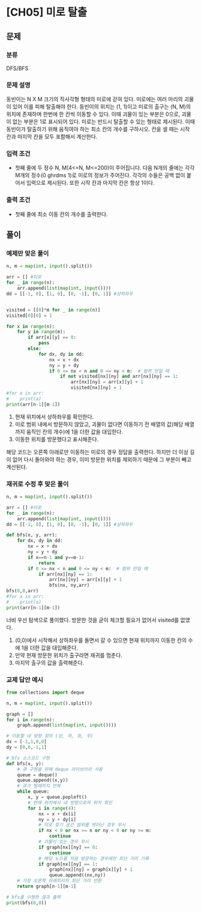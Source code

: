 # [CH05] 미로 탈출

## 문제
### 분류

DFS/BFS

### 문제 설명
동빈이는 N X M 크기의 직사각형 형태의 미로에 갇혀 있다.
미로에는 여러 마리의 괴물이 있어 이를 피해 탈출해야 한다.
동빈이의 위치는 (1, 1)이고 미로의 출구는 (N, M)의 위치에 존재하며 한번에 한 칸씩 이동할 수 있다.
이때 괴물이 있는 부분은 0으로, 괴물이 없는 부분은 1로 표시되어 있다.
미로는 반드시 탈출할 수 있는 형태로 제시된다. 이때 동빈이가 탈출하기 위해 움직여야 하는 최소 칸의 개수를 구하시오.
칸을 셀 때는 시작 칸과 마지막 칸을 모두 포함해서 계산한다.

### 입력 조건
- 첫째 줄에 두 정수 N, M(4<=N, M<=200)이 주어집니다. 다음 N개의 줄에는 각각 M개의 정수(0 ghrdms 1)로 미로의 정보가 주어진다.
각각의 수들은 공백 없이 붙어서 입력으로 제시된다. 또한 시작 칸과 마지막 칸은 항상 1이다.

### 출력 조건
- 첫째 줄에 최소 이동 칸의 개수를 출력한다.

## 풀이
### 예제만 맞은 풀이
```python
n, m = map(int, input().split())

arr = [] #미로
for _ in range(n):
    arr.append(list(map(int, input())))
dd = [[-1, 0], [1, 0], [0, -1], [0, 1]] #상하좌우


visited = [[0]*m for _ in range(n)]
visited[0][0] = 1

for x in range(n):
    for y in range(m):
        if arr[x][y] == 0:
            pass
        else:
            for dx, dy in dd:
                nx = x + dx
                ny = y + dy
                if 0 <= nx < n and 0 <= ny < m:  # 범위 안일 때
                    if not visited[nx][ny] and arr[nx][ny] == 1:
                        arr[nx][ny] = arr[x][y] + 1
                        visited[nx][ny] = 1
#for a in arr:
#    print(a)
print(arr[n-1][m-1])
```
1. 현재 위치에서 상하좌우를 확인한다.
2. 미로 범위 내에서 방문하지 않았고, 괴물이 없다면 이동하기 전 배열의 값(해당 배열까지 움직인 칸의 개수)에 1을 더한 값을 대입한다.
3. 이동한 위치를 방문했다고 표시해준다.

해당 코드는 오른쪽 아래로만 이동하는 미로의 경우 정답을 출력한다.
하지만 더 이상 길이 없어 다시 돌아와야 하는 경우, 이미 방문한 위치를 제외하기 때문에 그 부분이 빼고 계산된다.

### 재귀로 수정 후 맞은 풀이
```python
n, m = map(int, input().split())

arr = [] #미로
for _ in range(n):
    arr.append(list(map(int, input())))
dd = [[-1, 0], [1, 0], [0, -1], [0, 1]] #상하좌우

def bfs(x, y, arr):
    for dx, dy in dd:
        nx = x + dx
        ny = y + dy
        if x==n-1 and y==m-1:
            return
        if 0 <= nx < n and 0 <= ny < m:  # 범위 안일 때
            if arr[nx][ny] == 1:
                arr[nx][ny] = arr[x][y] + 1
                bfs(nx, ny,arr)
bfs(0,0,arr)
#for a in arr:
#    print(a)
print(arr[n-1][m-1])
```
너비 우선 탐색으로 풀이했다. 방문한 것을 굳이 체크할 필요가 없어서 visited를 없앴다.

1. (0,0)에서 시작해서 상하좌우를 돌면서 갈 수 있으면 현재 위치까지 이동한 칸의 수에 1을 더한 값을 대입해준다.
2. 만약 현재 방문한 위치가 출구라면 재귀를 멈춘다.
3. 마지막 출구의 값을 출력해준다.

### 교제 답안 예시
```python
from collections import deque

n, m = map(int, input().split())

graph = []
for i in range(n):
    graph.append(list(map(int, input())))

# 이동할 네 방향 정의 (상, 하, 좌, 우)
dx = [-1,1,0,0]
dy = [0,0,-1,1]

# bfs 소스코드 구현
def bfs(x, y):
    # 큐 구현을 위해 deque 라이브러리 사용
    queue = deque()
    queue.append((x,y))
    # 큐가 빌때까지 반복
    while queue:
        x, y = queue.popleft()
        # 현재 위치에서 네 방향으로의 위치 확인
        for i in range(4):
            nx = x + dx[i]
            ny = y + dy[i]
            # 미로 찾기 공간 범위를 벗어난 경우 무시
            if nx < 0 or nx >= n or ny < 0 or ny >= m:
                continue
            # 괴물이 있는 경우 무시
            if graph[nx][ny] == 0:
                continue
            # 해당 노드를 처음 방문하는 경우에만 최단 거리 기록
            if graph[nx][ny] == 1:
                graph[nx][ny] = graph[x][y] + 1
                queue.append((nx,ny))
    # 가장 오른쪽 아래까지의 최단 거리 반환
    return graph[n-1][m-1]

# bfs를 수행한 결과 출력
print(bfs(0,0))
```
